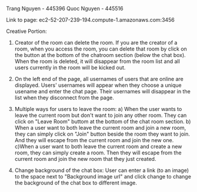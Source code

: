 Trang Nguyen - 445396
Quoc Nguyen - 445516

Link to page: ec2-52-207-239-194.compute-1.amazonaws.com:3456

Creative Portion:

1. Creator of the room can delete the room. If you are the creator of a room, when you access the room, you can delete that room by click on the button at the bottom of the chatroom section (below the chat box). When the room is deleted, it will disappear from the room list and all users currently in the room will be kicked out.

2. On the left end of the page, all usernames of users that are online are displayed. Users' usernames will appear when they choose a unique usename and enter the chat page. Their usernames will disappear in the list when they disconnect from the page.

3. Multiple ways for users to leave the room: a) When the user wants to leave the current room but don't want to join any other room. They can click on "Leave Room" buttom at the bottom of the chat room section. b) When a user want to both leave the current room and join a new room, they can simply click on "Join" button beside the room they want to join. And they will escape from the current room and join the new one. c)When a user want to both leave the current room and create a new room, they can simply create a room. Then they will escape from the current room and join the new room that they just created.

4. Change background of the chat box: User can enter a link (to an image) to the space next to "Background image url" and click change to change the background of the chat box to different image.